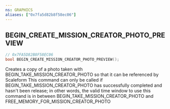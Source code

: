 ```yaml
---
ns: GRAPHICS
aliases: ["0x7fa5d82b8f58ec06"]
---
```

## BEGIN_CREATE_MISSION_CREATOR_PHOTO_PREVIEW

```c
// 0x7FA5D82B8F58EC06
bool BEGIN_CREATE_MISSION_CREATOR_PHOTO_PREVIEW();
```

Creates a copy of a photo taken with BEGIN_TAKE_MISSION_CREATOR_PHOTO so that it can be referenced by Scaleform This command can only be called if BEGIN_TAKE_MISSION_CREATOR_PHOTO has successfully completed and hasn't been release; in other words, the valid time window to use this command is in between BEGIN_TAKE_MISSION_CREATOR_PHOTO and FREE_MEMORY_FOR_MISSION_CREATOR_PHOTO

